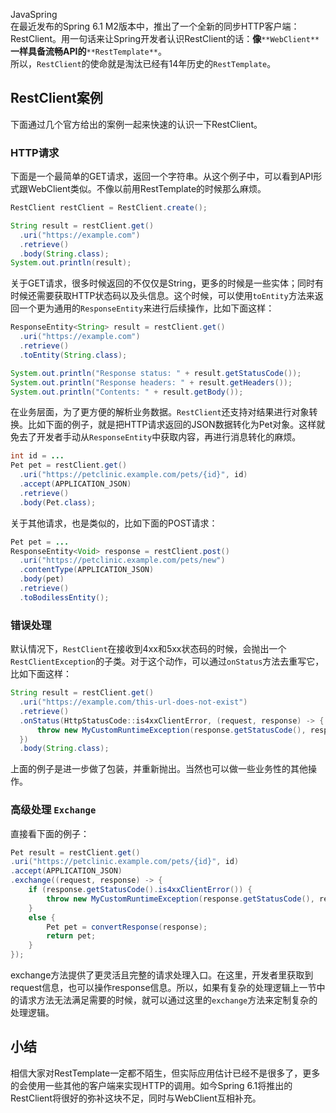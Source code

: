 JavaSpring<br />在最近发布的Spring 6.1 M2版本中，推出了一个全新的同步HTTP客户端：RestClient。用一句话来让Spring开发者认识RestClient的话：**像**`**WebClient**`**一样具备流畅API的**`**RestTemplate**`。<br />所以，`RestClient`的使命就是淘汰已经有14年历史的`RestTemplate`。
<a name="rcf8Y"></a>
## RestClient案例
下面通过几个官方给出的案例一起来快速的认识一下RestClient。
<a name="TbnxJ"></a>
### HTTP请求
下面是一个最简单的GET请求，返回一个字符串。从这个例子中，可以看到API形式跟WebClient类似。不像以前用RestTemplate的时候那么麻烦。
```java
RestClient restClient = RestClient.create();

String result = restClient.get()
  .uri("https://example.com")
  .retrieve()
  .body(String.class);
System.out.println(result);
```
关于GET请求，很多时候返回的不仅仅是String，更多的时候是一些实体；同时有时候还需要获取HTTP状态码以及头信息。这个时候，可以使用`toEntity`方法来返回一个更为通用的`ResponseEntity`来进行后续操作，比如下面这样：
```java
ResponseEntity<String> result = restClient.get()
  .uri("https://example.com")
  .retrieve()
  .toEntity(String.class);

System.out.println("Response status: " + result.getStatusCode());
System.out.println("Response headers: " + result.getHeaders());
System.out.println("Contents: " + result.getBody());
```
在业务层面，为了更方便的解析业务数据。`RestClient`还支持对结果进行对象转换。比如下面的例子，就是把HTTP请求返回的JSON数据转化为Pet对象。这样就免去了开发者手动从`ResponseEntity`中获取内容，再进行消息转化的麻烦。
```java
int id = ...
Pet pet = restClient.get()
  .uri("https://petclinic.example.com/pets/{id}", id)
  .accept(APPLICATION_JSON)
  .retrieve()
  .body(Pet.class);
```
关于其他请求，也是类似的，比如下面的POST请求：
```java
Pet pet = ...
ResponseEntity<Void> response = restClient.post()
  .uri("https://petclinic.example.com/pets/new")
  .contentType(APPLICATION_JSON)
  .body(pet)
  .retrieve()
  .toBodilessEntity();
```
<a name="WAdAh"></a>
### 错误处理
默认情况下，`RestClient`在接收到4xx和5xx状态码的时候，会抛出一个`RestClientException`的子类。对于这个动作，可以通过`onStatus`方法去重写它，比如下面这样：
```java
String result = restClient.get()
  .uri("https://example.com/this-url-does-not-exist")
  .retrieve()
  .onStatus(HttpStatusCode::is4xxClientError, (request, response) -> {
      throw new MyCustomRuntimeException(response.getStatusCode(), response.getHeaders())
  })
  .body(String.class);
```
上面的例子是进一步做了包装，并重新抛出。当然也可以做一些业务性的其他操作。
<a name="C51nQ"></a>
### 高级处理 `Exchange`
直接看下面的例子：
```java
Pet result = restClient.get()
.uri("https://petclinic.example.com/pets/{id}", id)
.accept(APPLICATION_JSON)
.exchange((request, response) -> {
    if (response.getStatusCode().is4xxClientError()) {
        throw new MyCustomRuntimeException(response.getStatusCode(), response.getHeaders());
    }
    else {
        Pet pet = convertResponse(response);
        return pet;
    }
});
```
exchange方法提供了更灵活且完整的请求处理入口。在这里，开发者里获取到request信息，也可以操作response信息。所以，如果有复杂的处理逻辑上一节中的请求方法无法满足需要的时候，就可以通过这里的`exchange`方法来定制复杂的处理逻辑。
<a name="gDxLT"></a>
## 小结
相信大家对RestTemplate一定都不陌生，但实际应用估计已经不是很多了，更多的会使用一些其他的客户端来实现HTTP的调用。如今Spring 6.1将推出的RestClient将很好的弥补这块不足，同时与WebClient互相补充。

